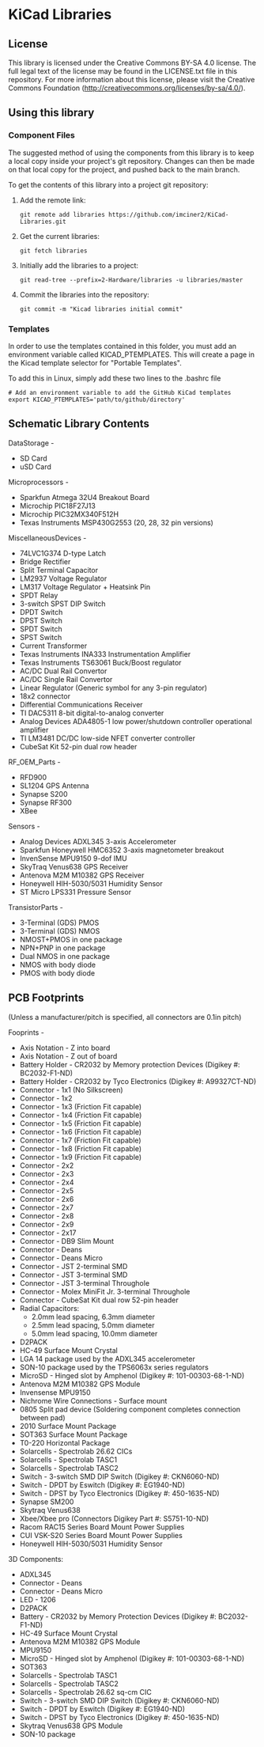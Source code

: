 # KiCad Libraries

## License

This library is licensed under the Creative Commons BY-SA 4.0 license. The full legal text of the license may be found in the LICENSE.txt file in this repository. For more information about this license, please visit the Creative Commons Foundation (http://creativecommons.org/licenses/by-sa/4.0/).

## Using this library

### Component Files

The suggested method of using the components from this library is to keep a local copy inside your project's git repository. Changes can then be made on that local copy for the project, and pushed back to the main branch.

To get the contents of this library into a project git repository:

1. Add the remote link:

    ``` git remote add libraries https://github.com/imciner2/KiCad-Libraries.git ```

2. Get the current libraries:

    ``` git fetch libraries ```

3. Initially add the libraries to a project:

    ``` git read-tree --prefix=2-Hardware/libraries -u libraries/master ```

4. Commit the libraries into the repository:

    ``` git commit -m "Kicad libraries initial commit" ```


### Templates

In order to use the templates contained in this folder, you must add an environment variable called KICAD_PTEMPLATES. This will create a page in the Kicad template selector for "Portable Templates".

To add this in Linux, simply add these two lines to the .bashrc file

```
# Add an environment variable to add the GitHub KiCad templates
export KICAD_PTEMPLATES='path/to/github/directory'
```

## Schematic Library Contents

DataStorage - 
 * SD Card
 * uSD Card

Microprocessors - 
 * Sparkfun Atmega 32U4 Breakout Board
 * Microchip PIC18F27J13
 * Microchip PIC32MX340F512H
 * Texas Instruments MSP430G2553 (20, 28, 32 pin versions)

MiscellaneousDevices - 
 * 74LVC1G374  D-type Latch
 * Bridge Rectifier
 * Split Terminal Capacitor
 * LM2937 Voltage Regulator
 * LM317 Voltage Regulator + Heatsink Pin
 * SPDT Relay
 * 3-switch SPST DIP Switch
 * DPDT Switch
 * DPST Switch
 * SPDT Switch
 * SPST Switch
 * Current Transformer
 * Texas Instruments INA333 Instrumentation Amplifier
 * Texas Instruments TS63061 Buck/Boost regulator
 * AC/DC Dual Rail Convertor
 * AC/DC Single Rail Convertor
 * Linear Regulator (Generic symbol for any 3-pin regulator)
 * 18x2 connector
 * Differential Communications Receiver
 * TI DAC5311 8-bit digital-to-analog converter
 * Analog Devices ADA4805-1 low power/shutdown controller operational amplifier
 * TI LM3481 DC/DC low-side NFET converter controller
 * CubeSat Kit 52-pin dual row header

RF_OEM_Parts - 
 * RFD900
 * SL1204 GPS Antenna
 * Synapse S200
 * Synapse RF300
 * XBee

Sensors - 
 * Analog Devices ADXL345 3-axis Accelerometer
 * Sparkfun Honeywell HMC6352 3-axis magnetometer breakout
 * InvenSense MPU9150 9-dof IMU
 * SkyTraq Venus638 GPS Receiver
 * Antenova M2M M10382 GPS Receiver
 * Honeywell HIH-5030/5031 Humidity Sensor
 * ST Micro LPS331 Pressure Sensor

TransistorParts - 
 * 3-Terminal (GDS) PMOS
 * 3-Terminal (GDS) NMOS
 * NMOST+PMOS in one package
 * NPN+PNP in one package
 * Dual NMOS in one package
 * NMOS with body diode
 * PMOS with body diode


## PCB Footprints

(Unless a manufacturer/pitch is specified, all connectors are 0.1in pitch)

Fooprints - 
 * Axis Notation - Z into board
 * Axis Notation - Z out of board
 * Battery Holder - CR2032 by Memory protection Devices (Digikey #: BC2032-F1-ND)
 * Battery Holder - CR2032 by Tyco Electronics (Digikey #: A99327CT-ND)
 * Connector - 1x1 (No Silkscreen)
 * Connector - 1x2
 * Connector - 1x3 (Friction Fit capable)
 * Connector - 1x4 (Friction Fit capable)
 * Connector - 1x5 (Friction Fit capable)
 * Connector - 1x6 (Friction Fit capable)
 * Connector - 1x7 (Friction Fit capable)
 * Connector - 1x8 (Friction Fit capable)
 * Connector - 1x9 (Friction Fit capable)
 * Connector - 2x2
 * Connector - 2x3
 * Connector - 2x4
 * Connector - 2x5
 * Connector - 2x6
 * Connector - 2x7
 * Connector - 2x8
 * Connector - 2x9
 * Connector - 2x17
 * Connector - DB9 Slim Mount
 * Connector - Deans
 * Connector - Deans Micro
 * Connector - JST 2-terminal SMD
 * Connector - JST 3-terminal SMD
 * Connector - JST 3-terminal Throughole
 * Connector - Molex MiniFit Jr. 3-terminal Throughole
 * Connector - CubeSat Kit dual row 52-pin header
 * Radial Capacitors:
    - 2.0mm lead spacing, 6.3mm diameter
    - 2.5mm lead spacing, 5.0mm diameter
    - 5.0mm lead spacing, 10.0mm diameter
 * D2PACK
 * HC-49 Surface Mount Crystal
 * LGA 14 package used by the ADXL345 accelerometer
 * SON-10 package used by the TPS6063x series regulators
 * MicroSD - Hinged slot by Amphenol (Digikey #: 101-00303-68-1-ND)
 * Antenova M2M M10382 GPS Module
 * Invensense MPU9150
 * Nichrome Wire Connections - Surface mount
 * 0805 Split pad device (Soldering component completes connection between pad)
 * 2010 Surface Mount Package
 * SOT363 Surface Mount Package
 * T0-220 Horizontal Package
 * Solarcells - Spectrolab 26.62 CICs
 * Solarcells - Spectrolab TASC1
 * Solarcells - Spectrolab TASC2
 * Switch - 3-switch SMD DIP Switch (Digikey #: CKN6060-ND)
 * Switch - DPDT by Eswitch (Digikey #: EG1940-ND)
 * Switch - DPST by Tyco Electronics (Digikey #: 450-1635-ND)
 * Synapse SM200
 * Skytraq Venus638
 * Xbee/Xbee pro (Connectors Digikey Part #: S5751-10-ND)
 * Racom RAC15 Series Board Mount Power Supplies
 * CUI VSK-S20 Series Board Mount Power Supplies
 * Honeywell HIH-5030/5031 Humidity Sensor

3D Components:
 * ADXL345
 * Connector - Deans
 * Connector - Deans Micro
 * LED - 1206
 * D2PACK
 * Battery - CR2032 by Memory Protection Devices (Digikey #: BC2032-F1-ND)
 * HC-49 Surface Mount Crystal
 * Antenova M2M M10382 GPS Module
 * MPU9150
 * MicroSD - Hinged slot by Amphenol (Digikey #: 101-00303-68-1-ND)
 * SOT363
 * Solarcells - Spectrolab TASC1
 * Solarcells - Spectrolab TASC2
 * Solarcells - Spectrolab 26.62 sq-cm CIC
 * Switch - 3-switch SMD DIP Switch (Digikey #: CKN6060-ND)
 * Switch - DPDT by Eswitch (Digikey #: EG1940-ND)
 * Switch - DPST by Tyco Electronics (Digikey #: 450-1635-ND)
 * Skytraq Venus638 GPS Module
 * SON-10 package
